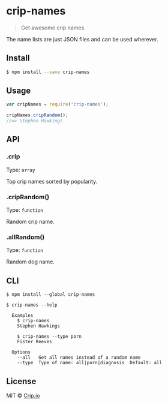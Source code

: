 # crip-names

> Get awesome crip names

The name lists are just JSON files and can be used wherever.

## Install

```sh
$ npm install --save crip-names
```

## Usage

```javascript
var cripNames = require('crip-names');

cripNames.cripRandom();
//=> Stephen Hawkings
```

## API

### .crip

Type: `array`

Top crip names sorted by popularity.

### .cripRandom()

Type: `function`

Random crip name.

### .allRandom()

Type: `function`

Random dog name.


## CLI

```
$ npm install --global crip-names
```

```
$ crip-names --help

  Examples
    $ crip-names
    Stephen Hawkings

    $ crip-names --type porn
    Fister Reeves

  Options
    --all   Get all names instead of a random name
    --type  Type of name: all|porn|diagnosis  Default: all
```

## License

MIT © [Crip.io](http://crip.io/)
